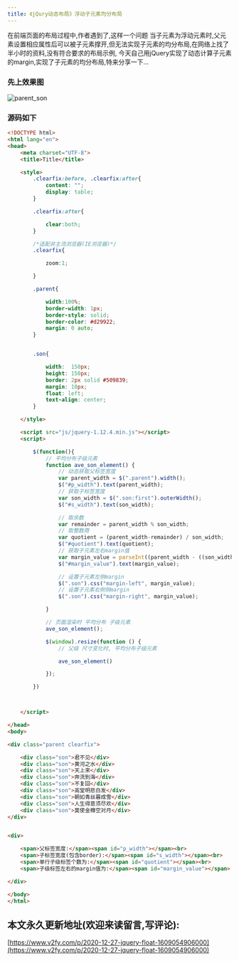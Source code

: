 ```yaml
---
title: 《jQury动态布局》浮动子元素均分布局
---
```




在前端页面的布局过程中,作者遇到了,这样一个问题
当子元素为浮动元素时,父元素设置相应属性后可以被子元素撑开,但无法实现子元素的均分布局,在网络上找了半小时的资料,没有符合要求的布局示例,
今天自己用jQuery实现了动态计算子元素的margin,实现了子元素的均分布局,特来分享一下...


### 先上效果图
![parent_son](https://www.v2fy.com/asset/0i/jikemiji/jikemiji-md/2020-12-27-jquery-float-1609054906000.assets/1240-20201227154222313.gif)

### 源码如下

```html
<!DOCTYPE html>
<html lang="en">
<head>
    <meta charset="UTF-8">
    <title>Title</title>

    <style>
        .clearfix:before, .clearfix:after{
            content: "";
            display: table;
        }

        .clearfix:after{

            clear:both;
        }

        /*适配非主流浏览器(IE浏览器)*/
        .clearfix{

            zoom:1;

        }

        .parent{

            width:100%;
            border-width: 1px;
            border-style: solid;
            border-color: #d29922;
            margin: 0 auto;
        }


        .son{

            width:  150px;
            height: 150px;
            border: 2px solid #509839;
            margin: 10px;
            float: left;
            text-align: center;
        }

    </style>

    <script src="js/jquery-1.12.4.min.js"></script>
    <script>

        $(function(){
            // 平均分布子级元素
            function ave_son_element() {
                // 动态获取父标签宽度
                var parent_width = $(".parent").width();
                $("#p_width").text(parent_width);
                // 获取子标签宽度
                var son_width = $(".son:first").outerWidth();
                $("#s_width").text(son_width);

                // 取余数
                var remainder = parent_width % son_width;
                // 取整数商
                var quotient = (parent_width-remainder) / son_width;
                $("#quotient").text(quotient);
                // 获取子元素左右margin值
                var margin_value = parseInt((parent_width - ((son_width)* quotient)) / (quotient*2));
                $("#margin_value").text(margin_value);

                // 设置子元素左侧margin
                $(".son").css("margin-left", margin_value);
                // 设置子元素右侧侧margin
                $(".son").css("margin-right", margin_value);

            }

            // 页面渲染时 平均分布 子级元素
            ave_son_element();

            $(window).resize(function () {
                // 父级 尺寸变化时, 平均分布子级元素

                ave_son_element()

            });

        })



    </script>

</head>
<body>

<div class="parent clearfix">

    <div class="son">君不见</div>
    <div class="son">黄河之水</div>
    <div class="son">天上来</div>
    <div class="son">奔流到海</div>
    <div class="son">不复回</div>
    <div class="son">高堂明悲白发</div>
    <div class="son">朝如青丝暮成雪</div>
    <div class="son">人生得意须尽欢</div>
    <div class="son">莫使金樽空对月</div>
</div>


<div>

    <span>父标签宽度:</span><span id="p_width"></span><br>
    <span>子标签宽度(包含border):</span><span id="s_width"></span><br>
    <span>单行子级标签个数为:</span><span id="quotient"></span><br>
    <span>子级标签左右的margin值为:</span><span id="margin_value"></span>

</div>

</body>
</html>

```



## 本文永久更新地址(欢迎来读留言,写评论):

[https://www.v2fy.com/p/2020-12-27-jquery-float-1609054906000](https://www.v2fy.com/p/2020-12-27-jquery-float-1609054906000)

